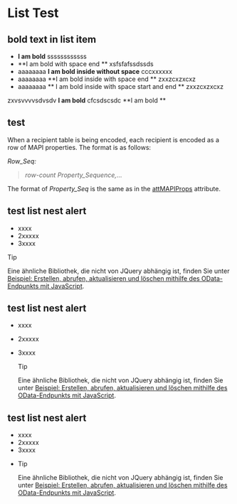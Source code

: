 # List Test

## bold text in list item

 - **I am bold** ssssssssssss
 - **I am bold with space end ** xsfsfafssdssds
 - aaaaaaaa **I am bold inside without space** cccxxxxxx
 - aaaaaaaa **I am bold inside with space end ** zxxzcxzxcxz
 - aaaaaaaa ** I am bold inside with space start and end ** zxxzcxzxcxz



zxvsvvvvsdvsdv **I am bold** cfcsdscsdc **I am bold ** 


 ## test
When a recipient table is being encoded, each recipient is encoded as a row of MAPI properties. The format is as follows: 
  
 _Row_Seq:_
  
>  _row-count_ _Property_Sequence,_... 

The format of  _Property_Seq_ is the same as in the [attMAPIProps](attmapiprops.md) attribute.


## test list nest alert
- xxxx
- 2xxxxx
- 3xxxx

> [!TIP]
> <P>Eine ähnliche Bibliothek, die nicht von JQuery abhängig ist, finden Sie unter <A href="gg334427(v=crm.7).md">Beispiel: Erstellen, abrufen, aktualisieren und löschen mithilfe des OData-Endpunkts mit JavaScript</A>.</P>

## test list nest alert
- xxxx
- 2xxxxx
- 3xxxx

  > [!TIP]
  > <P>Eine ähnliche Bibliothek, die nicht von JQuery abhängig ist, finden Sie unter <A href="gg334427(v=crm.7).md">Beispiel: Erstellen, abrufen, aktualisieren und löschen mithilfe des OData-Endpunkts mit JavaScript</A>.</P>
  
  
## test list nest alert
- xxxx
- 2xxxxx
- 3xxxx
- > [!TIP]
  > <P>Eine ähnliche Bibliothek, die nicht von JQuery abhängig ist, finden Sie unter <A href="gg334427(v=crm.7).md">Beispiel: Erstellen, abrufen, aktualisieren und löschen mithilfe des OData-Endpunkts mit JavaScript</A>.</P>

